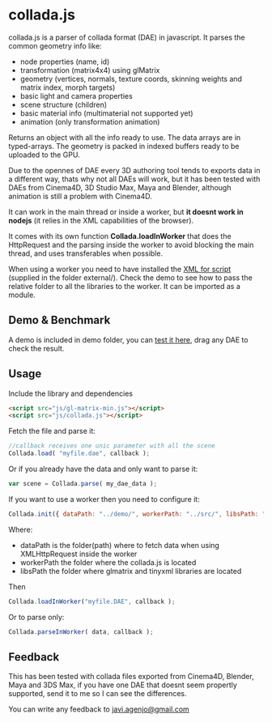 collada.js
==================

collada.js is a parser of collada format (DAE) in javascript. It parses the common geometry info like:

 * node properties (name, id)
 * transformation (matrix4x4) using glMatrix
 * geometry (vertices, normals, texture coords, skinning weights and matrix index, morph targets)
 * basic light and camera properties
 * scene structure (children)
 * basic material info (multimaterial not supported yet)
 * animation (only transformation animation)

Returns an object with all the info ready to use. The data arrays are in typed-arrays. The geometry is packed in indexed buffers ready to be uploaded to the GPU.

Due to the opennes of DAE every 3D authoring tool tends to exports data in a different way, thats why not all DAEs will work, but it has been tested with DAEs from Cinema4D, 3D Studio Max, Maya and Blender, although animation is still a problem with Cinema4D.

It can work in the main thread or inside a worker, but **it doesnt work in nodejs** (it relies in the XML capabilities of the browser).

It comes with its own function **Collada.loadInWorker** that does the HttpRequest and the parsing inside the worker to avoid blocking the main thread, and uses transferables when possible.

When using a worker you need to have installed the [XML for script](http://xmljs.sourceforge.net/) (supplied in the folder external/). Check the demo to see how to pass the relative folder to all the libraries to the worker.
It can be imported as a module.

Demo & Benchmark
-----------------
A demo is included in demo folder, you can [test it here](http://tamats.com/projects/collada/demo), drag any DAE to check the result.

Usage
-----

Include the library and dependencies
```html
<script src="js/gl-matrix-min.js"></script>
<script src="js/collada.js"></script>
```

Fetch the file and parse it:
```js
//callback receives one unic parameter with all the scene
Collada.load( "myfile.dae", callback ); 
```

Or if you already have the data and only want to parse it:
```js
var scene = Collada.parse( my_dae_data );
```


If you want to use a worker then you need to configure it:
```js
Collada.init({ dataPath: "../demo/", workerPath: "../src/", libsPath: "../external/" });
```

Where:
 * dataPath is the folder(path) where to fetch data when using XMLHttpRequest inside the worker
 * workerPath the folder where the collada.js is located
 * libsPath the folder where glmatrix and tinyxml libraries are located

Then
```js
Collada.loadInWorker("myfile.DAE", callback );
```

Or to parse only:
```js
Collada.parseInWorker( data, callback );
```


Feedback
--------

This has been tested with collada files exported from Cinema4D, Blender, Maya and 3DS Max, if you have one DAE that doesnt seem propertly supported, send it to me so I can see the differences.

You can write any feedback to javi.agenjo@gmail.com

